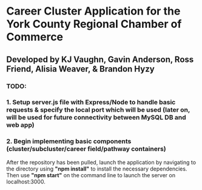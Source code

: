 # Career Cluster Application for the York County Regional Chamber of Commerce
## Developed by KJ Vaughn, Gavin Anderson, Ross Friend, Alisia Weaver, & Brandon Hyzy
### TODO: 
###      1. Setup server.js file with Express/Node to handle basic requests & specify the local port which will be used (later on, will be used for future connectivity between MySQL DB and web app)
###      2. Begin implementing basic components (cluster/subcluster/career field/pathway containers)
After the repository has been pulled, launch the application by navigating to the directory using **"npm install"** to install the necessary dependencies. Then use **"npm start"** on the command line to launch the server on localhost:3000.
